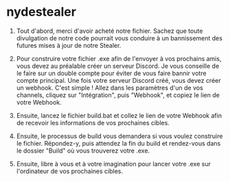 # nydestealer

1. Tout d'abord, merci d'avoir acheté notre fichier. Sachez que toute divulgation de notre code pourrait vous conduire à un bannissement des futures mises à jour de notre Stealer.

2. Pour construire votre fichier .exe afin de l'envoyer à vos prochains amis, vous devez au préalable créer un serveur Discord. Je vous conseille de le faire sur un double compte pour éviter de vous faire bannir votre compte principal. Une fois votre serveur Discord créé, vous devez créer un webhook. C'est simple ! Allez dans les paramètres d'un de vos channels, cliquez sur "Intégration", puis "Webhook", et copiez le lien de votre Webhook.

3. Ensuite, lancez le fichier build.bat et collez le lien de votre Webhook afin de recevoir les informations de vos prochaines cibles.

4. Ensuite, le processus de build vous demandera si vous voulez construire le fichier. Répondez-y, puis attendez la fin du build et rendez-vous dans le dossier "Build" où vous trouverez votre .exe.

5. Ensuite, libre à vous et à votre imagination pour lancer votre .exe sur l'ordinateur de vos prochaines cibles.
